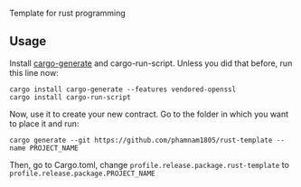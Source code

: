 Template for rust programming

## Usage

Install [cargo-generate](https://github.com/cargo-generate/cargo-generate) and cargo-run-script. Unless you did that before, run this line now:
```shell
cargo install cargo-generate --features vendored-openssl
cargo install cargo-run-script
```
Now, use it to create your new contract. Go to the folder in which you want to place it and run:
```shell
cargo generate --git https://github.com/phamnam1805/rust-template --name PROJECT_NAME
```

Then, go to Cargo.toml, change `profile.release.package.rust-template` to `profile.release.package.PROJECT_NAME`